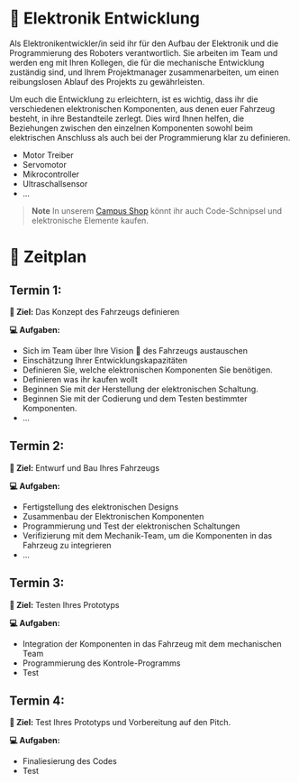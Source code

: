 # :electric_plug: Elektronik Entwicklung 

Als Elektronikentwickler/in seid ihr für den Aufbau der Elektronik und die Programmierung des Roboters verantwortlich. 
Sie arbeiten im Team und werden eng mit Ihren Kollegen, die für die mechanische Entwicklung zuständig sind, und Ihrem Projektmanager zusammenarbeiten, um einen reibungslosen Ablauf des Projekts zu gewährleisten.

Um euch die Entwicklung zu erleichtern, ist es wichtig, dass ihr die verschiedenen elektronischen Komponenten, aus denen euer Fahrzeug besteht, in ihre Bestandteile zerlegt. 
Dies wird Ihnen helfen, die Beziehungen zwischen den einzelnen Komponenten sowohl beim elektrischen Anschluss als auch bei der Programmierung klar zu definieren.

- Motor Treiber
- Servomotor
- Mikrocontroller
- Ultraschallsensor
- ...

> **Note**
> In unserem [Campus Shop](/Campus%20Shop/README.md) könnt ihr auch Code-Schnipsel und elektronische Elemente kaufen. 

# :date: Zeitplan

## Termin 1:
**:dart: Ziel:** Das Konzept des Fahrzeugs definieren

**:computer: Aufgaben:**
- Sich im Team über Ihre Vision :telescope: des Fahrzeugs austauschen
- Einschätzung Ihrer Entwicklungskapazitäten
- Definieren Sie, welche elektronischen Komponenten Sie benötigen.
- Definieren was ihr kaufen wollt 
- Beginnen Sie mit der Herstellung der elektronischen Schaltung.
- Beginnen Sie mit der Codierung und dem Testen bestimmter Komponenten.  
- ...

## Termin 2:
**:dart: Ziel:** Entwurf und Bau Ihres Fahrzeugs

**:computer: Aufgaben:**
- Fertigstellung des elektronischen Designs
- Zusammenbau der Elektronischen Komponenten
- Programmierung und Test der elektronischen Schaltungen
- Verifizierung mit dem Mechanik-Team, um die Komponenten in das Fahrzeug zu integrieren
- ...

## Termin 3:
**:dart: Ziel:** Testen Ihres Prototyps

**:computer: Aufgaben:**
- Integration der Komponenten in das Fahrzeug mit dem mechanischen Team
- Programmierung des Kontrole-Programms
- Test

## Termin 4:
**:dart: Ziel:** Test Ihres Prototyps und Vorbereitung auf den Pitch.

**:computer: Aufgaben:**
- Finaliesierung des Codes 
- Test


